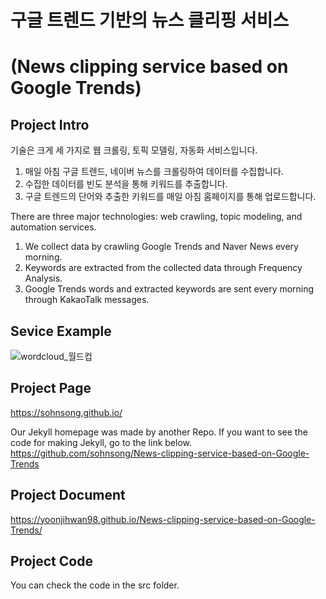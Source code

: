 # 구글 트렌드 기반의 뉴스 클리핑 서비스 
# (News clipping service based on Google Trends)

## Project Intro

기술은 크게 세 가지로 웹 크롤링, 토픽 모델링, 자동화 서비스입니다. 

1.	매일 아침 구글 트렌드, 네이버 뉴스를 크롤링하여 데이터를 수집합니다.
2.	수집한 데이터를 빈도 분석을 통해 키워드를 추출합니다. 
3.	구글 트렌드의 단어와 추출한 키워드를 매일 아침 홈페이지를 통해 업로드합니다. 

There are three major technologies: web crawling, topic modeling, and automation services.

1. We collect data by crawling Google Trends and Naver News every morning.
2. Keywords are extracted from the collected data through Frequency Analysis.
3. Google Trends words and extracted keywords are sent every morning through KakaoTalk messages.

## Sevice Example

![wordcloud_월드컵](https://user-images.githubusercontent.com/80117196/206650921-f208cb0e-9a03-4979-a482-d2e48c53b323.png)


## Project Page

https://sohnsong.github.io/

Our Jekyll homepage was made by another Repo. If you want to see the code for making Jekyll, go to the link below.
https://github.com/sohnsong/News-clipping-service-based-on-Google-Trends

## Project Document

https://yoonjihwan98.github.io/News-clipping-service-based-on-Google-Trends/


## Project Code

You can check the code in the src folder.
